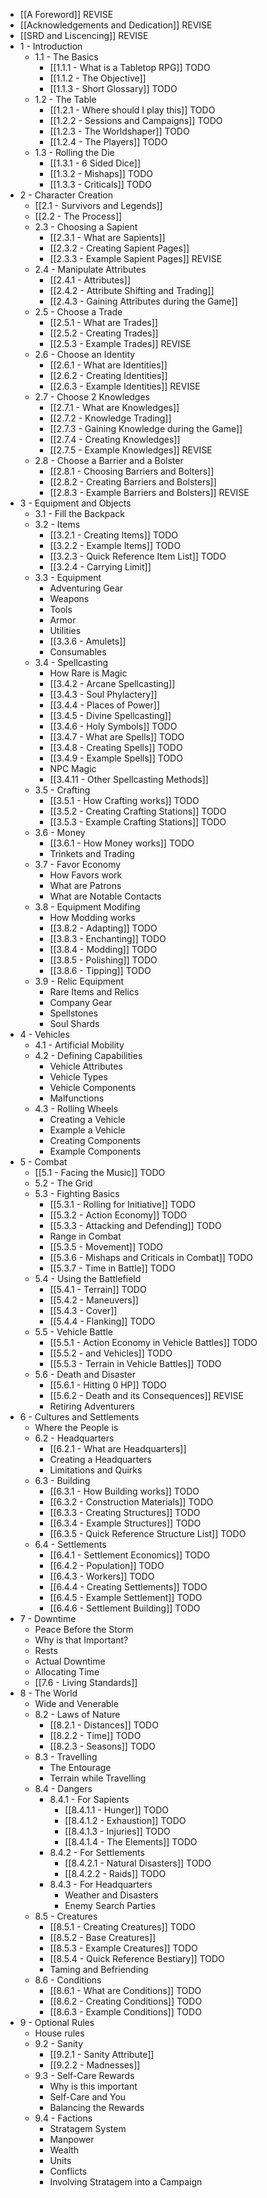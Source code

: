 * [[A Foreword]] REVISE
* [[Acknowledgements and Dedication]] REVISE
* [[SRD and Liscencing]] REVISE
* 1 - Introduction
	* 1.1 - The Basics
		* [[1.1.1 - What is a Tabletop RPG]] TODO
		* [[1.1.2 - The Objective]]
		* [[1.1.3 - Short Glossary]] TODO
	* 1.2 - The Table
		* [[1.2.1 - Where should I play this]] TODO
		* [[1.2.2 - Sessions and Campaigns]] TODO
		* [[1.2.3 - The Worldshaper]] TODO
		* [[1.2.4 - The Players]] TODO
	* 1.3 - Rolling the Die
		* [[1.3.1 - 6 Sided Dice]]
		* [[1.3.2 - Mishaps]] TODO
		* [[1.3.3 - Criticals]] TODO
* 2 - Character Creation
	* [[2.1 - Survivors and Legends]]
	* [[2.2 - The Process]]
	* 2.3 - Choosing a Sapient
		* [[2.3.1 - What are Sapients]]
		* [[2.3.2 - Creating Sapient Pages]]
		* [[2.3.3 - Example Sapient Pages]] REVISE
	* 2.4 - Manipulate Attributes
		* [[2.4.1 - Attributes]]
		* [[2.4.2 - Attribute Shifting and Trading]]
		* [[2.4.3 - Gaining Attributes during the Game]]
	* 2.5 - Choose a Trade
		* [[2.5.1 - What are Trades]]
		* [[2.5.2 - Creating Trades]]
		* [[2.5.3 - Example Trades]] REVISE
	* 2.6 - Choose an Identity
		* [[2.6.1 - What are Identities]]
		* [[2.6.2 - Creating Identities]]
		* [[2.6.3 - Example Identities]] REVISE
	* 2.7 - Choose 2 Knowledges
		* [[2.7.1 - What are Knowledges]]
		* [[2.7.2 - Knowledge Trading]]
		* [[2.7.3 - Gaining Knowledge during the Game]]
		* [[2.7.4 - Creating Knowledges]]
		* [[2.7.5 - Example Knowledges]] REVISE
	* 2.8 - Choose a Barrier and a Bolster
		* [[2.8.1 - Choosing Barriers and Bolters]]
		* [[2.8.2 - Creating Barriers and Bolsters]]
		* [[2.8.3 - Example Barriers and Bolsters]] REVISE
* 3 - Equipment and Objects
	* 3.1 - Fill the Backpack
	* 3.2 - Items
		* [[3.2.1 - Creating Items]] TODO
		* [[3.2.2 - Example Items]] TODO
		* [[3.2.3 - Quick Reference Item List]] TODO
		* [[3.2.4 - Carrying Limit]]
	* 3.3 - Equipment
		* Adventuring Gear
		* Weapons
		* Tools
		* Armor
		* Utilities
		* [[3.3.6 - Amulets]]
		* Consumables
	* 3.4 - Spellcasting
		* How Rare is Magic
		* [[3.4.2 - Arcane Spellcasting]]
		* [[3.4.3 - Soul Phylactery]]
		* [[3.4.4 - Places of Power]]
		* [[3.4.5 - Divine Spellcasting]]
		* [[3.4.6 - Holy Symbols]] TODO
		* [[3.4.7 - What are Spells]] TODO
		* [[3.4.8 - Creating Spells]] TODO
		* [[3.4.9 - Example Spells]] TODO
		* NPC Magic
		* [[3.4.11 - Other Spellcasting Methods]]
	* 3.5 - Crafting
		* [[3.5.1 - How Crafting works]] TODO
		* [[3.5.2 - Creating Crafting Stations]] TODO
		* [[3.5.3 - Example Crafting Stations]] TODO
	* 3.6 - Money
		* [[3.6.1 - How Money works]] TODO
		* Trinkets and Trading
	* 3.7 - Favor Economy
		* How Favors work
		* What are Patrons
		* What are Notable Contacts
	* 3.8 - Equipment Modifing
		* How Modding works
		* [[3.8.2 - Adapting]] TODO
		* [[3.8.3 - Enchanting]] TODO
		* [[3.8.4 - Modding]] TODO
		* [[3.8.5 - Polishing]] TODO
		* [[3.8.6 - Tipping]] TODO
	* 3.9 - Relic Equipment
		* Rare Items and Relics
		* Company Gear
		* Spellstones
		* Soul Shards
* 4 - Vehicles
	* 4.1 - Artificial Mobility
	* 4.2 - Defining Capabilities
		* Vehicle Attributes
		* Vehicle Types
		* Vehicle Components
		* Malfunctions
	* 4.3 - Rolling Wheels
		* Creating a Vehicle
		* Example a Vehicle
		* Creating Components
		* Example Components
* 5 - Combat
	* [[5.1 - Facing the Music]] TODO
	* 5.2 - The Grid
	* 5.3 - Fighting Basics
		* [[5.3.1 - Rolling for Initiative]] TODO
		* [[5.3.2 - Action Economy]] TODO
		* [[5.3.3 - Attacking and Defending]] TODO
		* Range in Combat
		* [[5.3.5 - Movement]] TODO
		* [[5.3.6 - Mishaps and Criticals in Combat]] TODO
		* [[5.3.7 - Time in Battle]] TODO
	* 5.4 - Using the Battlefield
		* [[5.4.1 - Terrain]] TODO
		* [[5.4.2 - Maneuvers]]
		* [[5.4.3 - Cover]]
		* [[5.4.4 - Flanking]] TODO
	* 5.5 - Vehicle Battle
		* [[5.5.1 - Action Economy in Vehicle Battles]] TODO
		* [[5.5.2 - and Vehicles]] TODO
		* [[5.5.3 - Terrain in Vehicle Battles]] TODO
	* 5.6 - Death and Disaster
		* [[5.6.1 - Hitting 0 HP]] TODO
		* [[5.6.2 - Death and its Consequences]] REVISE
		* Retiring Adventurers
*  6 - Cultures and Settlements
	* Where the People is
	* 6.2 - Headquarters
		* [[6.2.1 - What are Headquarters]]
		* Creating a Headquarters
		* Limitations and Quirks
	* 6.3 - Building
		* [[6.3.1 - How Building works]] TODO
		* [[6.3.2 - Construction Materials]] TODO
		* [[6.3.3 - Creating Structures]] TODO
		* [[6.3.4 - Example Structures]] TODO
		* [[6.3.5 - Quick Reference Structure List]] TODO
	* 6.4 - Settlements
		* [[6.4.1 - Settlement Economics]] TODO
		* [[6.4.2 - Population]] TODO
		* [[6.4.3 - Workers]] TODO
		* [[6.4.4 - Creating Settlements]] TODO
		* [[6.4.5 - Example Settlement]] TODO
		* [[6.4.6 - Settlement Building]] TODO
* 7 - Downtime
	* Peace Before the Storm
	* Why is that Important?
	* Rests
	* Actual Downtime
	* Allocating Time
	* [[7.6 - Living Standards]]
* 8 - The World
	* Wide and Venerable
	* 8.2 - Laws of Nature
		* [[8.2.1 - Distances]] TODO
		* [[8.2.2 - Time]] TODO
		* [[8.2.3 - Seasons]] TODO
	* 8.3 - Travelling
		* The Entourage
		* Terrain while Travelling
	* 8.4 - Dangers
		* 8.4.1 - For Sapients
			* [[8.4.1.1 - Hunger]] TODO
			* [[8.4.1.2 - Exhaustion]] TODO
			* [[8.4.1.3 - Injuries]] TODO
			* [[8.4.1.4 - The Elements]] TODO
		* 8.4.2 - For Settlements
			* [[8.4.2.1 - Natural Disasters]] TODO
			* [[8.4.2.2 - Raids]] TODO
		* 8.4.3 - For Headquarters
			* Weather and Disasters
			* Enemy Search Parties
	* 8.5 - Creatures
		* [[8.5.1 - Creating Creatures]] TODO
		* [[8.5.2 - Base Creatures]]
		* [[8.5.3 - Example Creatures]] TODO
		* [[8.5.4 - Quick Reference Bestiary]] TODO
		* Taming and Befriending
	* 8.6 - Conditions
		* [[8.6.1 - What are Conditions]] TODO
		* [[8.6.2 - Creating Conditions]] TODO
		* [[8.6.3 - Example Conditions]] TODO
* 9 - Optional Rules
	* House rules
	* 9.2 - Sanity
		* [[9.2.1 - Sanity Attribute]]
		* [[9.2.2 - Madnesses]]
	* 9.3 - Self-Care Rewards
		* Why is this important
		* Self-Care and You
		* Balancing the Rewards
	* 9.4 - Factions
		* Stratagem System
		* Manpower
		* Wealth
		* Units
		* Conflicts
		* Involving Stratagem into a Campaign